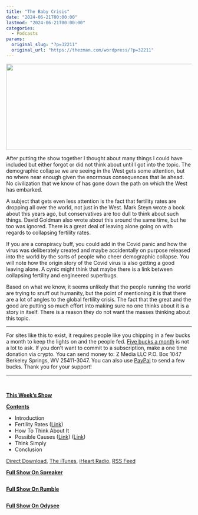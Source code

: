 ```yaml
---
title: "The Baby Crisis"
date: "2024-06-21T00:00:00"
lastmod: "2024-06-21T00:00:00"
categories:
  - Podcasts
params:
  original_slug: "?p=32211"
  original_url: "https://thezman.com/wordpress/?p=32211"
---
```


[<img
src="http://thezman.com/wordpress/wp-content/uploads/2018/01/Power-Hour.png"
decoding="async" width="600" height="233" />](http://thezman.com/wordpress/wp-content/uploads/2018/01/Power-Hour.png)

After putting the show together I thought about many things I could have
included but either forgot or did not think about until I got into the
topic. The demographic collapse we are seeing in the West gets some
attention, but no where near enough given the enormous consequences that
lie ahead. No civilization that we know of has gone down the path on
which the West has embarked.

A subject that gets even less attention is the fact that fertility rates
are dropping all over the world, not just in the West. Mark Steyn wrote
a book about this years ago, but conservatives are too dull to think
about such things. David Goldman also wrote about this around the same
time, but he too was ignored. There is a great deal of leaving alone
going on with regards to collapsing fertility rates.

If you are a conspiracy buff, you could add in the Covid panic and how
the virus was deliberately created and maybe accidentally on purpose
released into the world by the sorts of people who cheer demographic
collapse. You will note how the origin story of the Covid virus is also
getting a good leaving alone. A cynic might think that maybe there is a
link between collapsing fertility and engineered superbugs.

Based on what we know, it seems unlikely that the people running the
world are trying to snuff out humanity, but the point of mentioning it
is that there are a lot of angles to the global fertility crisis. The
fact that the great and the good are putting so much effort into making
sure no one thinks about it is a story in itself. There is a reason they
do not want the masses thinking about this topic.

------------------------------------------------------------------------

For sites like this to exist, it requires people like you chipping in a
few bucks a month to keep the lights on and the people fed.
<a href="https://www.subscribestar.com/the-z-blog"
rel="noopener noreferrer" target="_blank">Five bucks a month</a> is not
a lot to ask. If you don’t want to commit to a subscription, make a one
time donation via crypto. You can send money to: Z Media LLC P.O. Box
1047 Berkeley Springs, WV 25411-3047. You can also use <a
href="https://www.paypal.com/cgi-bin/webscr?cmd=_s-xclick&amp;hosted_button_id=UDAS2Q8JYA6CN&amp;source=url"
rel="noopener noreferrer" target="_blank">PayPal</a> to send a few
bucks. Thank you for your support!

------------------------------------------------------------------------

 

**<u>This Week’s Show</u>**

**<u>Contents</u>**

-   Introduction
-   Fertility Rates
    ([Link](https://en.wikipedia.org/wiki/List_of_countries_by_total_fertility_rate))
-   How To Think About It
-   Possible Causes
    ([Link](https://www.msn.com/en-us/health/other/ar-BB1onfWN))
    ([Link](https://www.medichecks.com/blogs/testosterone/why-do-gen-z-and-millennial-men-have-lower-testosterone))
-   Think Simply
-   Conclusion

<a href="https://api.spreaker.com/v2/episodes/60455114/download.mp3"
rel="noopener" target="_blank">Direct Download</a>, <a
href="https://itunes.apple.com/us/podcast/the-z-blog-power-hour/id1262799640?mt=2"
rel="noopener noreferrer" target="_blank">The iTunes</a>,
<a href="https://www.iheart.com/podcast/the-z-blog-power-hour-29246491/"
rel="noopener noreferrer" target="_blank">iHeart Radio,</a>
<a href="https://www.spreaker.com/show/2589657/episodes/feed"
rel="noopener noreferrer" target="_blank">RSS Feed</a>

**<u>Full Show On Spreaker</u>**

<span class="mce_SELRES_start" mce-type="bookmark"
style="display: inline-block; width: 0px; overflow: hidden; line-height: 0;">﻿</span>

**<u>Full Show On Rumble</u>**

<span class="mce_SELRES_start" mce-type="bookmark"
style="display: inline-block; width: 0px; overflow: hidden; line-height: 0;">﻿</span>

**<u>Full Show On Odysee</u>**

<span class="mce_SELRES_start" mce-type="bookmark"
style="display: inline-block; width: 0px; overflow: hidden; line-height: 0;">﻿</span>
